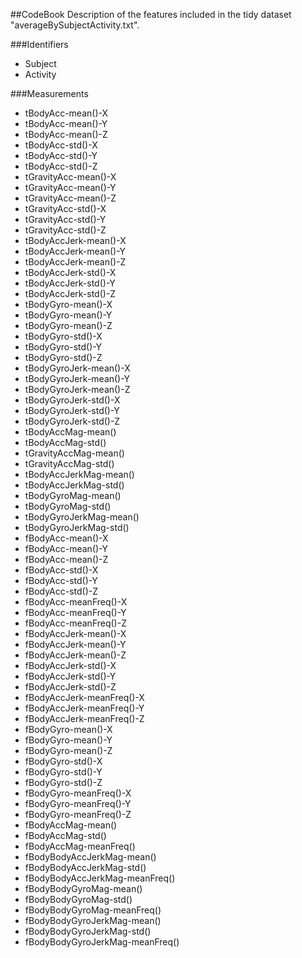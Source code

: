 ##CodeBook
Description of the features included in the tidy dataset "averageBySubjectActivity.txt".

###Identifiers

* Subject
* Activity

###Measurements

* tBodyAcc-mean()-X               
* tBodyAcc-mean()-Y               
* tBodyAcc-mean()-Z              
* tBodyAcc-std()-X                
* tBodyAcc-std()-Y                
* tBodyAcc-std()-Z               
* tGravityAcc-mean()-X            
* tGravityAcc-mean()-Y            
* tGravityAcc-mean()-Z           
* tGravityAcc-std()-X             
* tGravityAcc-std()-Y             
* tGravityAcc-std()-Z            
* tBodyAccJerk-mean()-X           
* tBodyAccJerk-mean()-Y           
* tBodyAccJerk-mean()-Z          
* tBodyAccJerk-std()-X            
* tBodyAccJerk-std()-Y            
* tBodyAccJerk-std()-Z           
* tBodyGyro-mean()-X              
* tBodyGyro-mean()-Y              
* tBodyGyro-mean()-Z             
* tBodyGyro-std()-X               
* tBodyGyro-std()-Y               
* tBodyGyro-std()-Z              
* tBodyGyroJerk-mean()-X          
* tBodyGyroJerk-mean()-Y          
* tBodyGyroJerk-mean()-Z         
* tBodyGyroJerk-std()-X           
* tBodyGyroJerk-std()-Y           
* tBodyGyroJerk-std()-Z          
* tBodyAccMag-mean()              
* tBodyAccMag-std()               
* tGravityAccMag-mean()          
* tGravityAccMag-std()            
* tBodyAccJerkMag-mean()          
* tBodyAccJerkMag-std()          
* tBodyGyroMag-mean()             
* tBodyGyroMag-std()              
* tBodyGyroJerkMag-mean()        
* tBodyGyroJerkMag-std()          
* fBodyAcc-mean()-X               
* fBodyAcc-mean()-Y              
* fBodyAcc-mean()-Z               
* fBodyAcc-std()-X                
* fBodyAcc-std()-Y               
* fBodyAcc-std()-Z                
* fBodyAcc-meanFreq()-X           
* fBodyAcc-meanFreq()-Y          
* fBodyAcc-meanFreq()-Z           
* fBodyAccJerk-mean()-X           
* fBodyAccJerk-mean()-Y          
* fBodyAccJerk-mean()-Z           
* fBodyAccJerk-std()-X            
* fBodyAccJerk-std()-Y           
* fBodyAccJerk-std()-Z            
* fBodyAccJerk-meanFreq()-X       
* fBodyAccJerk-meanFreq()-Y      
* fBodyAccJerk-meanFreq()-Z       
* fBodyGyro-mean()-X              
* fBodyGyro-mean()-Y             
* fBodyGyro-mean()-Z              
* fBodyGyro-std()-X               
* fBodyGyro-std()-Y              
* fBodyGyro-std()-Z               
* fBodyGyro-meanFreq()-X          
* fBodyGyro-meanFreq()-Y         
* fBodyGyro-meanFreq()-Z          
* fBodyAccMag-mean()              
* fBodyAccMag-std()              
* fBodyAccMag-meanFreq()          
* fBodyBodyAccJerkMag-mean()      
* fBodyBodyAccJerkMag-std()      
* fBodyBodyAccJerkMag-meanFreq()  
* fBodyBodyGyroMag-mean()         
* fBodyBodyGyroMag-std()         
* fBodyBodyGyroMag-meanFreq()     
* fBodyBodyGyroJerkMag-mean()     
* fBodyBodyGyroJerkMag-std()     
* fBodyBodyGyroJerkMag-meanFreq()

